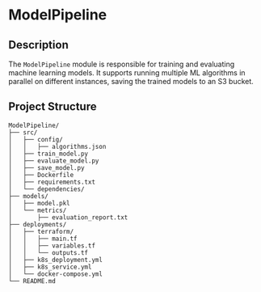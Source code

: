 
# ModelPipeline

## Description

The `ModelPipeline` module is responsible for training and evaluating machine learning models. It supports running multiple ML algorithms in parallel on different instances, saving the trained models to an S3 bucket.

## Project Structure

```plaintext
ModelPipeline/
├── src/
│   ├── config/
│   │   ├── algorithms.json
│   ├── train_model.py
│   ├── evaluate_model.py
│   ├── save_model.py
│   ├── Dockerfile
│   ├── requirements.txt
│   └── dependencies/
├── models/
│   ├── model.pkl
│   └── metrics/
│       ├── evaluation_report.txt
├── deployments/
│   ├── terraform/
│   │   ├── main.tf
│   │   ├── variables.tf
│   │   └── outputs.tf
│   ├── k8s_deployment.yml
│   ├── k8s_service.yml
│   └── docker-compose.yml
└── README.md
